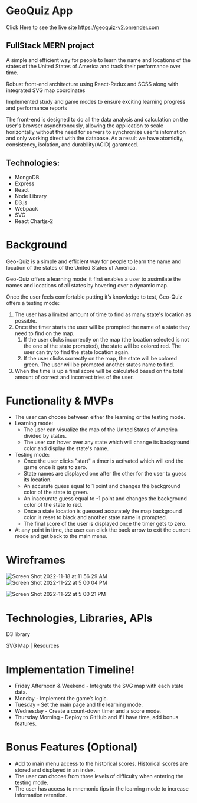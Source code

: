 # GeoQuiz App
Click Here to see the live site https://geoquiz-v2.onrender.com 

## FullStack MERN project
A simple and efficient way for people to learn the name and locations of the states of the United States of America and track their performance over time.

Robust front-end architecture using React-Redux and SCSS along with integrated SVG map coordinates

Implemented study and game modes to ensure exciting learning progress and performance reports

The front-end is designed to do all the data analysis and calculation on the user's browser asynchronously, allowing the application to scale horizontally without the need for servers to synchronize user's infomation and only working direct with the database. As a result we have atomicity, consistency, isolation, and durability(ACID) garanteed.

## Technologies:

 * MongoDB
 * Express
 * React
 * Node Library
 * D3.js
 * Webpack
 * SVG
 * React Chartjs-2

# **Background**

Geo-Quiz is a simple and efficient way for people to learn the name and location of the states of the United States of America. 

Geo-Quiz offers a learning mode: it first enables a user to assimilate the names and locations of all states by hovering over a dynamic map.

Once the user feels comfortable putting it’s knowledge to test, Geo-Quiz offers a testing mode:

1. The user has a limited amount of time to find as many state's location as possible.
2. Once the timer starts the user will be prompted the name of a state they need to find on the map.
    1. If the user clicks incorrectly on the map (the location selected is not the one of the state prompted), the state will be colored red. The user can try to find the state location again.
    2. If the user clicks correctly on the map, the state will be colored green. The user will be prompted another states name to find.
3. When the time is up a final score will be calculated based on the total amount of correct and incorrect tries of the user.

# **Functionality & MVPs**

- The user can choose between either the learning or the testing mode.
- Learning mode:
    - The user can visualize the map of the United States of America divided by states.
    - The user can hover over any state which will change its background color and display the state's name.
- Testing mode:
    - Once the user clicks "start" a timer is activated which will end the game once it gets to zero.
    - State names are displayed one after the other for the user to guess its location.
    - An accurate guess equal to 1 point and changes the background color of the state to green.
    - An inaccurate guess equal to -1 point and changes the background color of the state to red.
    - Once a state location is guessed accurately the map background color is reset to black and another state name is prompted.
    - The final score of the user is displayed once the timer gets to zero.
- At any point in time, the user can click the back arrow to exit the current mode and get back to the main menu.

# **Wireframes**

![Screen Shot 2022-11-18 at 11 56 29 AM](https://user-images.githubusercontent.com/89544506/202876926-0693527a-c654-4744-bf75-85aa3322448f.png)
![Screen Shot 2022-11-22 at 5 00 04 PM](https://user-images.githubusercontent.com/89544506/203663675-bf70c3f6-8aa1-43ac-baf3-a8a3555eeaf8.png)

![Screen Shot 2022-11-22 at 5 00 21 PM](https://user-images.githubusercontent.com/89544506/203663646-63e7812a-5436-407f-833f-106c04352f4a.png)


# **Technologies, Libraries, APIs**

D3 library

SVG Map | Resources

# **Implementation Timeline**!

- Friday Afternoon & Weekend - Integrate the SVG map with each state data.
- Monday - Implement the game’s logic.
- Tuesday - Set the main page and the learning mode.
- Wednesday - Create a count-down timer and a score mode.
- Thursday Morning - Deploy to GitHub and if I have time, add bonus features.

# **Bonus Features (Optional)**

- Add to main menu access to the historical scores. Historical scores are stored and displayed in an index.
- The user can choose from three levels of difficulty when entering the testing mode.
- The user has access to mnemonic tips in the learning mode to increase information retention.

